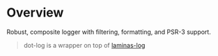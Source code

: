 # Overview

Robust, composite logger with filtering, formatting, and PSR-3 support.

> dot-log is a wrapper on top of [laminas-log](https://github.com/laminas/laminas-log)
